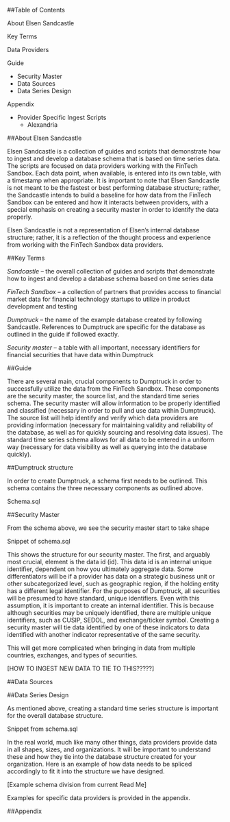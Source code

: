 ##Table of Contents

About Elsen Sandcastle

Key Terms

Data Providers

Guide

  * Security Master
  * Data Sources
  * Data Series Design
	
Appendix

* Provider Specific Ingest Scripts
  * Alexandria

##About Elsen Sandcastle

Elsen Sandcastle is a collection of guides and scripts that demonstrate how to ingest and develop a database schema that is based on time series data. The scripts are focused on data providers working with the FinTech Sandbox. Each data point, when available, is entered into its own table, with a timestamp when appropriate. It is important to note that Elsen Sandcastle is not meant to be the fastest or best performing database structure; rather, the Sandcastle intends to build a baseline for how data from the FinTech Sandbox can be entered and how it interacts between providers, with a special emphasis on creating a security master in order to identify the data properly.

Elsen Sandcastle is not a representation of Elsen’s internal database structure; rather, it is a reflection of the thought process and experience from working with the FinTech Sandbox data providers.

##Key Terms

*Sandcastle* – the overall collection of guides and scripts that demonstrate how to ingest and develop a database schema based on time series data

*FinTech Sandbox* – a collection of partners that provides access to financial market data for financial technology startups to utilize in product development and testing

*Dumptruck* – the name of the example database created by following Sandcastle. References to Dumptruck are specific for the database as outlined in the guide if followed exactly. 

*Security master* – a table with all important, necessary identifiers for financial securities that have data within Dumptruck

##Guide

There are several main, crucial components to Dumptruck in order to successfully utilize the data from the FinTech Sandbox. These components are the security master, the source list, and the standard time series schema. The security master will allow information to be properly identified and classified (necessary in order to pull and use data within Dumptruck). The source list will help identify and verify which data providers are providing information (necessary for maintaining validity and reliability of the database, as well as for quickly sourcing and resolving data issues). The standard time series schema allows for all data to be entered in a uniform way (necessary for data visibility as well as querying into the database quickly). 

##Dumptruck structure

In order to create Dumptruck, a schema first needs to be outlined. This schema contains the three necessary components as outlined above. 

Schema.sql

##Security Master

From the schema above, we see the security master start to take shape

Snippet of schema.sql

This shows the structure for our security master. The first, and arguably most crucial, element is the data id (id). This data id is an internal unique identifier, dependent on how you ultimately aggregate data. Some differentiators will be if a provider has data on a strategic business unit or other subcategorized level, such as geographic region, if the holding entity has a different legal identifier. For the purposes of Dumptruck, all securities will be presumed to have standard, unique identifiers. Even with this assumption, it is important to create an internal identifier. This is because although securities may be uniquely identified, there are multiple unique identifiers, such as CUSIP, SEDOL, and exchange/ticker symbol. Creating a security master will tie data identified by one of these indicators to data identified with another indicator representative of the same security. 

This will get more complicated when bringing in data from multiple countries, exchanges, and types of securities. 

[HOW TO INGEST NEW DATA TO TIE TO THIS?????]

##Data Sources


##Data Series Design

As mentioned above, creating a standard time series structure is important for the overall database structure. 

Snippet from schema.sql

In the real world, much like many other things, data providers provide data in all shapes, sizes, and organizations. It will be important to understand these and how they tie into the database structure created for your organization. Here is an example of how data needs to be spliced accordingly to fit it into the structure we have designed.

[Example schema division from current Read Me]

Examples for specific data providers is provided in the appendix.

##Appendix
